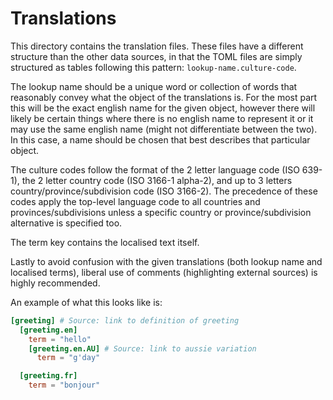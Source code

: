 Translations
============

This directory contains the translation files. These files have a different structure than the other data sources, in that the TOML files are simply structured as tables following this pattern: `lookup-name.culture-code`.

The lookup name should be a unique word or collection of words that reasonably convey what the object of the translations is. For the most part this will be the exact english name for the given object, however there will likely be certain things where there is no english name to represent it or it may use the same english name (might not differentiate between the two). In this case, a name should be chosen that best describes that particular object.

The culture codes follow the format of the 2 letter language code (ISO 639-1), the 2 letter country code (ISO 3166-1 alpha-2), and up to 3 letters country/province/subdivision code (ISO 3166-2). The precedence of these codes apply the top-level language code to all countries and provinces/subdivisions unless a specific country or province/subdivision alternative is specified too.

The term key contains the localised text itself.

Lastly to avoid confusion with the given translations (both lookup name and localised terms), liberal use of comments (highlighting external sources) is highly recommended.

An example of what this looks like is:

```toml
[greeting] # Source: link to definition of greeting
  [greeting.en]
    term = "hello"
    [greeting.en.AU] # Source: link to aussie variation
      term = "g'day"

  [greeting.fr]
    term = "bonjour"
```
